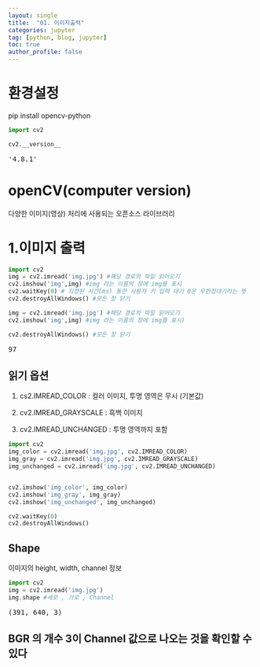 ```yaml
---
layout: single
title:  "01. 이미지출력"
categories: jupyter
tag: [python, blog, jupyter]
toc: true
author_profile: false
---
```


<head>
  <style>
    table.dataframe {
      white-space: normal;
      width: 100%;
      height: 240px;
      display: block;
      overflow: auto;
      font-family: Arial, sans-serif;
      font-size: 0.9rem;
      line-height: 20px;
      text-align: center;
      border: 0px !important;
    }

    table.dataframe th {
      text-align: center;
      font-weight: bold;
      padding: 8px;
    }

    table.dataframe td {
      text-align: center;
      padding: 8px;
    }

    table.dataframe tr:hover {
      background: #b8d1f3; 
    }

    .output_prompt {
      overflow: auto;
      font-size: 0.9rem;
      line-height: 1.45;
      border-radius: 0.3rem;
      -webkit-overflow-scrolling: touch;
      padding: 0.8rem;
      margin-top: 0;
      margin-bottom: 15px;
      font: 1rem Consolas, "Liberation Mono", Menlo, Courier, monospace;
      color: $code-text-color;
      border: solid 1px $border-color;
      border-radius: 0.3rem;
      word-break: normal;
      white-space: pre;
    }

  .dataframe tbody tr th:only-of-type {
      vertical-align: middle;
  }

  .dataframe tbody tr th {
      vertical-align: top;
  }

  .dataframe thead th {
      text-align: center !important;
      padding: 8px;
  }

  .page__content p {
      margin: 0 0 0px !important;
  }

  .page__content p > strong {
    font-size: 0.8rem !important;
  }

  </style>
</head>


# 환경설정

pip install opencv-python



```python
import cv2
```


```python
cv2.__version__
```

<pre>
'4.8.1'
</pre>
# openCV(computer version)

다양한 이미지(영상) 처리에 사용되는 오픈소스 라이브러리


# 1.이미지 출력



```python
import cv2
img = cv2.imread('img.jpg') #해당 경로의 파일 읽어오기
cv2.imshow('img',img) #img 라는 이름의 창에 img를 표시
cv2.waitKey(0) # 지정된 시간(ms) 동안 사용자 키 입력 대기 0은 무한정대기라는 뜻
cv2.destroyAllWindows() #모든 창 닫기
```


```python
img = cv2.imread('img.jpg') #해당 경로의 파일 읽어오기
cv2.imshow('img',img) #img 라는 이름의 창에 img를 표시)

cv2.destroyAllWindows() #모든 창 닫기
```

<pre>
97
</pre>
## 읽기 옵션

1. cs2.IMREAD_COLOR : 컬러 이미지, 투명 영역은 무시 (기본값)

2. cv2.IMREAD_GRAYSCALE : 흑백 이미지

3. cv2.IMREAD_UNCHANGED : 투명 영역까지 포함

   



```python
import cv2
img_color = cv2.imread('img.jpg', cv2.IMREAD_COLOR)
img_gray = cv2.imread('img.jpg', cv2.IMREAD_GRAYSCALE)
img_unchanged = cv2.imread('img.jpg', cv2.IMREAD_UNCHANGED)


cv2.imshow('img_color', img_color)
cv2.imshow('img_gray', img_gray)
cv2.imshow('img_unchanged', img_unchanged)

cv2.waitKey(0)
cv2.destroyAllWindows()
```

## Shape

이미지의 height, width, channel 정보



```python
import cv2
img = cv2.imread('img.jpg')
img.shape #세로 , 가로 , Channel
```

<pre>
(391, 640, 3)
</pre>
## BGR 의 개수 3이 Channel 값으로 나오는 것을 확인할 수 있다



```python
```


```python
```


```python
```


```python
```
